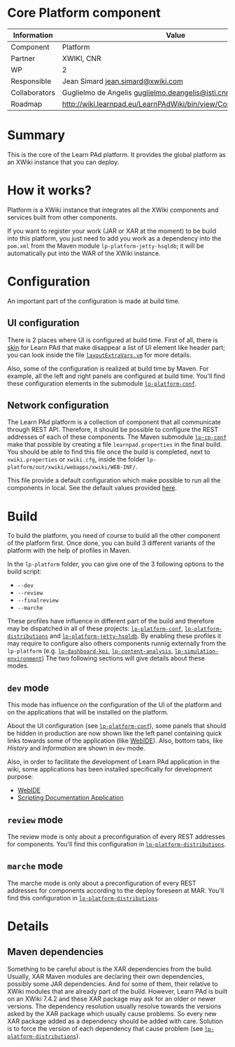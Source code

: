 Core Platform component
=======================

Information   | Value
------------- | --------
Component     | Platform
Partner       | XWIKI, CNR
WP            | 2
Responsible   | Jean Simard <jean.simard@xwiki.com>
Collaborators | Guglielmo de Angelis <guglielmo.deangelis@isti.cnr.it>
Roadmap       | http://wiki.learnpad.eu/LearnPAdWiki/bin/view/Component/Template

# Summary
This is the core of the Learn PAd platform.  It provides the global platform as
an XWiki instance that you can deploy.

# How it works?
Platform is a XWiki instance that integrates all the XWiki components and
services built from other components.

If you want to register your work (JAR or XAR at the moment) to be build into
this platform, you just need to add you work as a dependency into the `pom.xml`
from the Maven module `lp-platform-jetty-hsqldb`; it will be automatically put
into the WAR of the XWiki instance.

# Configuration
An important part of the configuration is made at build time.

## UI configuration
There is 2 places where UI is configured at build time.  First of all, there is
[skin](https://github.com/LearnPAd/learnpad/tree/master/lp-collaborative-workspace/lp-cw-component/lp-cw-component-skin)
for Learn PAd that make disappear a list of UI element like header part; you can
look inside the file
[`layoutExtraVars.vm`](https://github.com/LearnPAd/learnpad/blob/master/lp-collaborative-workspace/lp-cw-component/lp-cw-component-skin/src/main/resources/learnpad/layoutExtraVars.vm)
for more details.

Also, some of the configuration is realized at build time by Maven.  For
example, all the left and right panels are configured at build time.  You'll
find these configuration elements in the submodule
[`lp-platform-conf`](https://github.com/LearnPAd/learnpad/tree/master/lp-platform/lp-platform-conf).

## Network configuration
The Learn PAd platform is a collection of component that all communicate through
REST API.  Therefore, it should be possible to configure the REST addresses of
each of these components.  The Maven submodule
[`lp-cp-conf`](https://github.com/LearnPAd/learnpad/tree/master/lp-core-platform/lp-cp-conf)
make that possible by creating a file `learnpad.properties` in the final build.
You should be able to find this file once the build is completed, next to
`xwiki.properties` or `xwiki.cfg`, inside the folder
`lp-platform/out/xwiki/webapps/xwiki/WEB-INF/`.

This file provide a default configuration which make possible to run all the
components in local.  See the default values provided
[here](https://github.com/LearnPAd/learnpad/blob/master/lp-platform/lp-platform-distributions/pom.xml).

# Build
To build the platform, you need of course to build all the other component of
the platform first.  Once done, you can build 3 different variants of the
platform with the help of profiles in Maven.

In the `lp-platform` folder, you can give one of the 3 following options to
the build script:
* `--dev`
* `--review`
* `--finalreview`
* `--marche`

These profiles have influence in different part of the build and therefore may
be dispatched in all of these projects:
[`lp-platform-conf`](https://github.com/LearnPAd/learnpad/tree/master/lp-platform/lp-platform-conf),
[`lp-platform-distributions`](https://github.com/LearnPAd/learnpad/tree/master/lp-platform/lp-platform-distributions)
and
[`lp-platform-jetty-hsqldb`](https://github.com/LearnPAd/learnpad/tree/master/lp-platform/lp-platform-distributions/lp-platform-jetty-hsqldb). By enabling these profiles it may require to configure also others components runnig externally from the `lp-platform` (e.g. [`lp-dashboard-kpi`](https://github.com/LearnPAd/learnpad/tree/master/lp-dashboard-kpi), [`lp-content-analysis`](https://github.com/LearnPAd/learnpad/tree/master/lp-content-analysis), [`lp-simulation-environment`](https://github.com/LearnPAd/learnpad/tree/master/lp-simulation-environment)) 
The two following sections will give details about these modes.

## `dev` mode
This mode has influence on the configuration of the UI of the platform and on
the applications that will be installed on the platform.

About the UI configuration (see
[`lp-platform-conf`](https://github.com/LearnPAd/learnpad/tree/master/lp-platform/lp-platform-conf)),
some panels that should be hidden in production are now shown like the left
panel containing quick links towards some of the application (like
[WebIDE](http://extensions.xwiki.org/xwiki/bin/view/Extension/XWebIDE+Application)).
Also, bottom tabs, like _History_ and _Information_ are shown in `dev` mode.

Also, in order to facilitate the development of Learn PAd application in the
wiki, some applications has been installed specifically for development purpose:
* [WebIDE](http://extensions.xwiki.org/xwiki/bin/view/Extension/XWebIDE+Application)
* [Scripting Documentation
  Application](http://extensions.xwiki.org/xwiki/bin/view/Extension/Scripting+Documentation+Application)

## `review` mode
The review mode is only about a preconfiguration of every REST addresses for
components.  You'll find this configuration in
[`lp-platform-distributions`](https://github.com/LearnPAd/learnpad/blob/master/lp-platform/lp-platform-distributions/pom.xml).

## `marche` mode
The marche mode is only about a preconfiguration of every REST addresses for
components according to the deploy foreseen at MAR.  You'll find this configuration in
[`lp-platform-distributions`](https://github.com/LearnPAd/learnpad/blob/master/lp-platform/lp-platform-distributions/pom.xml).

# Details
## Maven dependencies
Something to be careful about is the XAR dependencies from the build.  Usually,
XAR Maven modules are declaring their own dependencies, possibly some JAR
dependencies.  And for some of them, their relative to XWiki modules that are
already part of the build.  However, Learn PAd is built on an XWiki 7.4.2 and
these XAR package may ask for an older or newer versions.  The dependency
resolution usually resolve towards the versions asked by the XAR package which
usually cause problems.  So every new XAR package added as a dependency should
be added with care.  Solution is to force the version of each dependency that
cause problem (see
[`lp-platform-distributions`](https://github.com/LearnPAd/learnpad/blob/master/lp-platform/lp-platform-distributions/pom.xml)).
